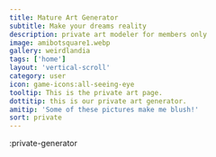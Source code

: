 ```yaml
---
title: Mature Art Generator
subtitle: Make your dreams reality
description: private art modeler for members only
image: amibotsquare1.webp
gallery: weirdlandia
tags: ['home']
layout: 'vertical-scroll'
category: user
icon: game-icons:all-seeing-eye
tooltip: This is the private art page.
dottitip: this is our private art generator.
amitip: 'Some of these pictures make me blush!'
sort: private
---
```


:private-generator
